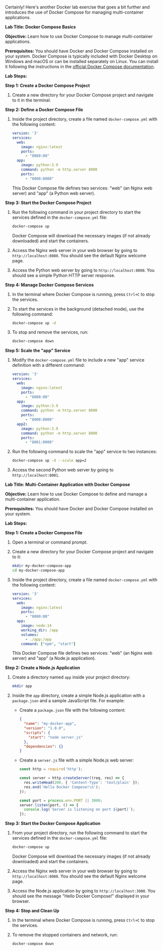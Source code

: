 Certainly! Here's another Docker lab exercise that goes a bit further and introduces the use of Docker Compose for managing multi-container applications.

**Lab Title: Docker Compose Basics**

**Objective:** Learn how to use Docker Compose to manage multi-container applications.

**Prerequisites:** You should have Docker and Docker Compose installed on your system. Docker Compose is typically included with Docker Desktop on Windows and macOS or can be installed separately on Linux. You can install it following the instructions in the [official Docker Compose documentation](https://docs.docker.com/compose/install/).

**Lab Steps:**

**Step 1: Create a Docker Compose Project**
1. Create a new directory for your Docker Compose project and navigate to it in the terminal.

**Step 2: Define a Docker Compose File**
1. Inside the project directory, create a file named `docker-compose.yml` with the following content:

   ```yaml
   version: '3'
   services:
     web:
       image: nginx:latest
       ports:
         - "8080:80"
     app:
       image: python:3.9
       command: python -m http.server 8000
       ports:
         - "8000:8000"
   ```

   This Docker Compose file defines two services: "web" (an Nginx web server) and "app" (a Python web server).

**Step 3: Start the Docker Compose Project**
1. Run the following command in your project directory to start the services defined in the `docker-compose.yml` file:

   ```bash
   docker-compose up
   ```

   Docker Compose will download the necessary images (if not already downloaded) and start the containers.

2. Access the Nginx web server in your web browser by going to `http://localhost:8080`. You should see the default Nginx welcome page.

3. Access the Python web server by going to `http://localhost:8000`. You should see a simple Python HTTP server response.

**Step 4: Manage Docker Compose Services**
1. In the terminal where Docker Compose is running, press `Ctrl+C` to stop the services.

2. To start the services in the background (detached mode), use the following command:

   ```bash
   docker-compose up -d
   ```

3. To stop and remove the services, run:

   ```bash
   docker-compose down
   ```

**Step 5: Scale the "app" Service**
1. Modify the `docker-compose.yml` file to include a new "app" service definition with a different command:

   ```yaml
   version: '3'
   services:
     web:
       image: nginx:latest
       ports:
         - "8080:80"
     app:
       image: python:3.9
       command: python -m http.server 8000
       ports:
         - "8000:8000"
     app2:
       image: python:3.9
       command: python -m http.server 8000
       ports:
         - "8001:8000"
   ```

2. Run the following command to scale the "app" service to two instances:

   ```bash
   docker-compose up -d --scale app=2
   ```

3. Access the second Python web server by going to `http://localhost:8001`.

**Lab Title: Multi-Container Application with Docker Compose**

**Objective:** Learn how to use Docker Compose to define and manage a multi-container application.

**Prerequisites:** You should have Docker and Docker Compose installed on your system.

**Lab Steps:**

**Step 1: Create a Docker Compose File**
1. Open a terminal or command prompt.

2. Create a new directory for your Docker Compose project and navigate to it:

   ```bash
   mkdir my-docker-compose-app
   cd my-docker-compose-app
   ```

3. Inside the project directory, create a file named `docker-compose.yml` with the following content:

   ```yaml
   version: '3'
   services:
     web:
       image: nginx:latest
       ports:
         - "8080:80"
     app:
       image: node:14
       working_dir: /app
       volumes:
         - ./app:/app
       command: ["npm", "start"]
   ```

   This Docker Compose file defines two services: "web" (an Nginx web server) and "app" (a Node.js application).

**Step 2: Create a Node.js Application**
1. Create a directory named `app` inside your project directory:

   ```bash
   mkdir app
   ```

2. Inside the `app` directory, create a simple Node.js application with a `package.json` and a sample JavaScript file. For example:

   - Create a `package.json` file with the following content:

     ```json
     {
       "name": "my-docker-app",
       "version": "1.0.0",
       "scripts": {
         "start": "node server.js"
       },
       "dependencies": {}
     }
     ```

   - Create a `server.js` file with a simple Node.js web server:

     ```javascript
     const http = require('http');

     const server = http.createServer((req, res) => {
       res.writeHead(200, { 'Content-Type': 'text/plain' });
       res.end('Hello Docker Compose!\n');
     });

     const port = process.env.PORT || 3000;
     server.listen(port, () => {
       console.log(`Server is listening on port ${port}`);
     });
     ```

**Step 3: Start the Docker Compose Application**
1. From your project directory, run the following command to start the services defined in the `docker-compose.yml` file:

   ```bash
   docker-compose up
   ```

   Docker Compose will download the necessary images (if not already downloaded) and start the containers.

2. Access the Nginx web server in your web browser by going to `http://localhost:8080`. You should see the default Nginx welcome page.

3. Access the Node.js application by going to `http://localhost:3000`. You should see the message "Hello Docker Compose!" displayed in your browser.

**Step 4: Stop and Clean Up**
1. In the terminal where Docker Compose is running, press `Ctrl+C` to stop the services.

2. To remove the stopped containers and network, run:

   ```bash
   docker-compose down
   ```
